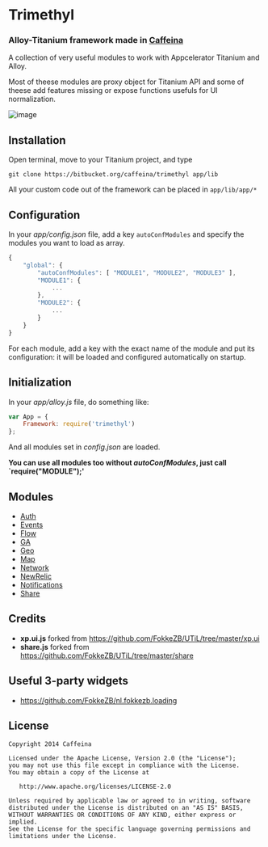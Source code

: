 # Trimethyl

### Alloy-Titanium framework made in [Caffeina](http://caffeinalab.com)

A collection of very useful modules to work with Appcelerator Titanium and Alloy.

Most of theese modules are proxy object for Titanium API and some of theese add features missing or expose functions usefuls for UI normalization.

![image](http://f.cl.ly/items/3l1F2O1E0O1s0V38402p/trimelogo.png)



## Installation

Open terminal, move to your Titanium project, and type

```
git clone https://bitbucket.org/caffeina/trimethyl app/lib
```

All your custom code out of the framework can be placed in `app/lib/app/*` 

## Configuration

In your *app/config.json* file, add a key `autoConfModules` and specify the modules you want to load as array.

```javascript
{
	"global": {
		"autoConfModules": [ "MODULE1", "MODULE2", "MODULE3" ],
		"MODULE1": {
			...
		},
		"MODULE2": {
			...
		}
	}
}
```

For each module, add a key with the exact name of the module and put its configuration: it will be loaded and configured automatically on startup.

## Initialization

In your *app/alloy.js* file, do something like:

```javascript
var App = {
	Framework: require('trimethyl')
};
```

And all modules set in *config.json* are loaded.

**You can use all modules too without *autoConfModules*, just call `require("MODULE");'**

## Modules

* [Auth](https://github.com/CaffeinaLab/Trimethyl/blob/master/docs/auth.md)
* [Events](https://github.com/CaffeinaLab/Trimethyl/blob/master/docs/events.md)
* [Flow](https://github.com/CaffeinaLab/Trimethyl/blob/master/docs/flow.md)
* [GA](https://github.com/CaffeinaLab/Trimethyl/blob/master/docs/ga)
* [Geo](https://github.com/CaffeinaLab/Trimethyl/blob/master/docs/geo.md)
* [Map](https://github.com/CaffeinaLab/Trimethyl/blob/master/docs/map.md)
* [Network](https://github.com/CaffeinaLab/Trimethyl/blob/master/docs/network.md)
* [NewRelic](https://github.com/CaffeinaLab/Trimethyl/blob/master/docs/newrelic.md)
* [Notifications](https://github.com/CaffeinaLab/Trimethyl/blob/master/docs/notifications.md)
* [Share](https://github.com/CaffeinaLab/Trimethyl/blob/master/docs/share.md)

## Credits

* **xp.ui.js** forked from https://github.com/FokkeZB/UTiL/tree/master/xp.ui
* **share.js** forked from https://github.com/FokkeZB/UTiL/tree/master/share 

## Useful 3-party widgets

* https://github.com/FokkeZB/nl.fokkezb.loading


## License

```
Copyright 2014 Caffeina

Licensed under the Apache License, Version 2.0 (the "License");
you may not use this file except in compliance with the License.
You may obtain a copy of the License at

   http://www.apache.org/licenses/LICENSE-2.0

Unless required by applicable law or agreed to in writing, software
distributed under the License is distributed on an "AS IS" BASIS,
WITHOUT WARRANTIES OR CONDITIONS OF ANY KIND, either express or implied.
See the License for the specific language governing permissions and
limitations under the License.
```
